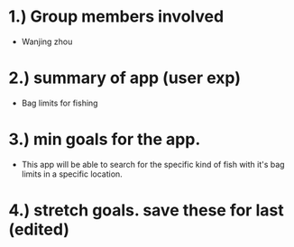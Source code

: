 
# 1.) Group members involved        
* Wanjing zhou
# 2.) summary of app (user exp)    
* Bag limits for fishing
# 3.) min goals for the app.  
* This app will be able to search for the specific kind of fish with it's bag limits in a specific location.
# 4.) stretch goals. save these for last (edited) 

